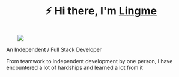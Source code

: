 <h1 align="center">⚡ Hi there, I'm <a href="https://lingmin.me/" target="_blank">Lingme</a></h1>

<br/>

<div style="margin-left: 30px;">

<a href="https://www.lingmin.me/">
    <img src="https://readme-typing-svg.demolab.com/?lines=Full%20Stack%20Application%20Engineer;Dekstop,%20Mobile%20App,%20Web,%20Distributed%20Application;Crawler,%20Automation,%20Reverse%20Engineering;7%2B%20years%20of%20architecture%20experience;I'm%20Lingme&width=650&height=45&color=58a6ff&vCenter=false&pause=1000&size=22" /></a>

</div>

An Independent / Full Stack Developer

From teamwork to independent development by one person, I have encountered a lot of hardships and learned a lot from it
